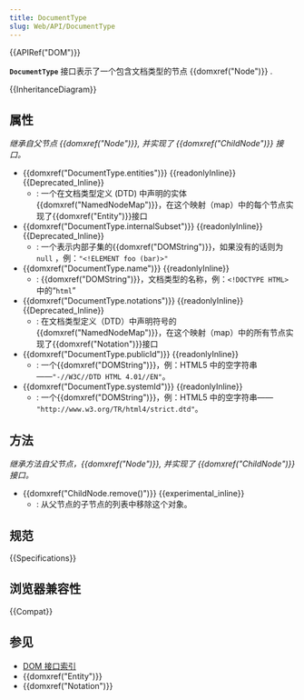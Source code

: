 ```yaml
---
title: DocumentType
slug: Web/API/DocumentType
---
```


{{APIRef("DOM")}}

**`DocumentType`** 接口表示了一个包含文档类型的节点 {{domxref("Node")}} .

{{InheritanceDiagram}}

## 属性

_继承自父节点 {{domxref("Node")}}, 并实现了 {{domxref("ChildNode")}} 接口。_

- {{domxref("DocumentType.entities")}} {{readonlyInline}} {{Deprecated_Inline}}
  - : 一个在文档类型定义 (DTD) 中声明的实体{{domxref("NamedNodeMap")}}，在这个映射（map）中的每个节点实现了{{domxref("Entity")}}接口
- {{domxref("DocumentType.internalSubset")}} {{readonlyInline}} {{Deprecated_Inline}}
  - : 一个表示内部子集的{{domxref("DOMString")}}，如果没有的话则为`null` ，例：`"<!ELEMENT foo (bar)>"`
- {{domxref("DocumentType.name")}} {{readonlyInline}}
  - : {{domxref("DOMString")}}，文档类型的名称，例：`<!DOCTYPE HTML>`中的“`html`”
- {{domxref("DocumentType.notations")}} {{readonlyInline}} {{Deprecated_Inline}}
  - : 在文档类型定义（DTD）中声明符号的{{domxref("NamedNodeMap")}}，在这个映射（map）中的所有节点实现了{{domxref("Notation")}}接口
- {{domxref("DocumentType.publicId")}} {{readonlyInline}}
  - : 一个{{domxref("DOMString")}}，例：HTML5 中的空字符串——`"-//W3C//DTD HTML 4.01//EN"`。
- {{domxref("DocumentType.systemId")}} {{readonlyInline}}
  - : 一个{{domxref("DOMString")}}，例：HTML5 中的空字符串—— `"http://www.w3.org/TR/html4/strict.dtd"`。

## 方法

_继承方法自父节点，{{domxref("Node")}}, 并实现了 {{domxref("ChildNode")}} 接口。_

- {{domxref("ChildNode.remove()")}} {{experimental_inline}}
  - : 从父节点的子节点的列表中移除这个对象。

## 规范

{{Specifications}}

## 浏览器兼容性

{{Compat}}

## 参见

- [DOM 接口索引](/zh-CN/docs/Web/API/Document_Object_Model#DOM_%E6%8E%A5%E5%8F%A3)
- {{domxref("Entity")}}
- {{domxref("Notation")}}
